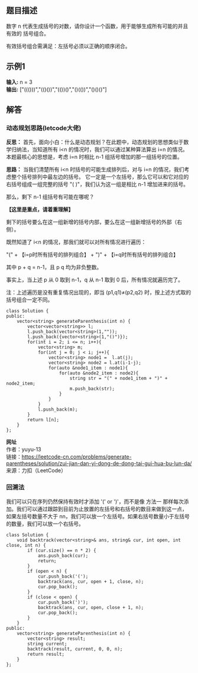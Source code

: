 ## 题目描述

数字 n 代表生成括号的对数，请你设计一个函数，用于能够生成所有可能的并且 有效的 括号组合。

有效括号组合需满足：左括号必须以正确的顺序闭合。

## 示例1

**输入:** n = 3 <br>
**输出:** ["((()))","(()())","(())()","()(())","()()()"]

## 解答
### 动态规划思路(letcode大佬)
**反思：**
首先，面向小白：什么是动态规划？在此题中，动态规划的思想类似于数学归纳法，当知道所有 i<n 的情况时，我们可以通过某种算法算出 i=n 的情况。
本题最核心的思想是，考虑 i=n 时相比 n-1 组括号增加的那一组括号的位置。

**思路：**
当我们清楚所有 i<n 时括号的可能生成排列后，对与 i=n 的情况，我们考虑整个括号排列中最左边的括号。
它一定是一个左括号，那么它可以和它对应的右括号组成一组完整的括号 "( )"，我们认为这一组是相比 n-1 增加进来的括号。

那么，剩下 n-1 组括号有可能在哪呢？

**【这里是重点，请着重理解】**

剩下的括号要么在这一组新增的括号内部，要么在这一组新增括号的外部（右侧）。

既然知道了 i<n 的情况，那我们就可以对所有情况进行遍历：

"(" + 【i=p时所有括号的排列组合】 + ")" + 【i=q时所有括号的排列组合】

其中 p + q = n-1，且 p q 均为非负整数。

事实上，当上述 p 从 0 取到 n-1，q 从 n-1 取到 0 后，所有情况就遍历完了。

注：上述遍历是没有重复情况出现的，即当 (p1,q1)≠(p2,q2) 时，按上述方式取的括号组合一定不同。

```
class Solution {
public:
    vector<string> generateParenthesis(int n) {
        vector<vector<string>> l;
        l.push_back(vector<string>(1,""));
        l.push_back({vector<string>(1,"()")});
        for(int i = 2; i <= n; i++){
            vector<string> m;
            for(int j = 0; j < i; j++){
                vector<string> node1 =  l.at(j);
                vector<string> node2 = l.at(i-1-j);
                for(auto &node1_item : node1){
                    for(auto &node2_item : node2){
                        string str = "(" + node1_item + ")" + node2_item;
                        m.push_back(str);
                    }
                }
            }
            l.push_back(m);
        }
        return l[n];
    }
};
```
**网址** <br>
作者：yuyu-13 <br>
链接：https://leetcode-cn.com/problems/generate-parentheses/solution/zui-jian-dan-yi-dong-de-dong-tai-gui-hua-bu-lun-da/ <br>
来源：力扣（LeetCode）


### 回溯法
我们可以只在序列仍然保持有效时才添加 '(' or ')'，而不是像 方法一 那样每次添加。我们可以通过跟踪到目前为止放置的左括号和右括号的数目来做到这一点，
如果左括号数量不大于 nn，我们可以放一个左括号。如果右括号数量小于左括号的数量，我们可以放一个右括号。
```
class Solution {
    void backtrack(vector<string>& ans, string& cur, int open, int close, int n) {
        if (cur.size() == n * 2) {
            ans.push_back(cur);
            return;
        }
        if (open < n) {
            cur.push_back('(');
            backtrack(ans, cur, open + 1, close, n);
            cur.pop_back();
        }
        if (close < open) {
            cur.push_back(')');
            backtrack(ans, cur, open, close + 1, n);
            cur.pop_back();
        }
    }
public:
    vector<string> generateParenthesis(int n) {
        vector<string> result;
        string current;
        backtrack(result, current, 0, 0, n);
        return result;
    }
};
```
